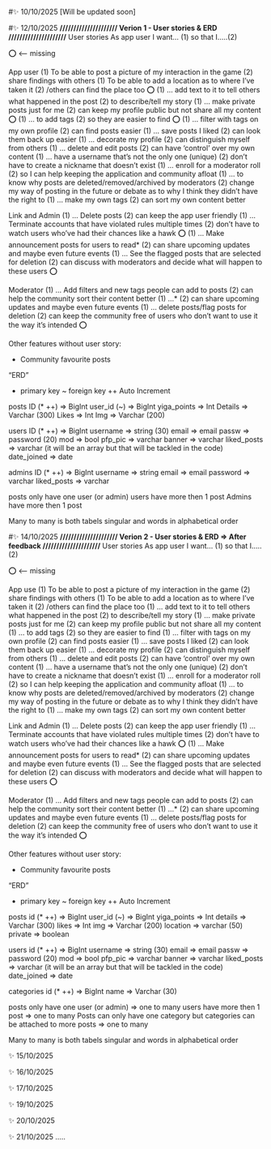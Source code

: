 #✨ 10/10/2025
[Will be updated soon]



#✨ 12/10/2025
**///////////////////// Verion 1 - User stories & ERD /////////////////////**
User stories
As app user I want… (1) so that I…..(2)

⭕ <— missing

App user
(1) To be able to post a picture of my interaction in the game (2) share findings with others 
(1) To be able to add a location as to where I’ve taken it (2) /others can find the place too ⭕
(1) … add text to it to tell others what happened in the post (2) to describe/tell my story
(1) … make private posts just for me (2) can keep my profile public but not share all my content ⭕
(1) … to add tags (2) so they are easier to find ⭕
(1) … filter with tags on my own profile (2) can find posts easier
(1) … save posts I liked (2) can look them back up easier
(1) … decorate my profile (2) can distinguish myself from others
(1) … delete and edit posts (2) can have ‘control’ over my own content
(1) … have a username that’s not the only one (unique) (2) don’t have to create a nickname that doesn’t exist
(1) … enroll for a moderator roll (2) so I can help keeping the application and community afloat 
(1) … to know why posts are deleted/removed/archived by moderators (2) change my way of posting in the future or debate as to why I think they didn’t have the right to
(1) … make my own tags (2) can sort my own content better


Link and Admin
(1) … Delete posts (2) can keep the app user friendly 
(1) … Terminate accounts that have violated rules multiple times (2) don’t have to watch users who’ve had their chances like a hawk ⭕
(1) … Make announcement posts for users to read* (2)  can share upcoming updates and maybe even future events
(1) … See the flagged posts that are selected for deletion (2) can discuss with moderators and decide what will happen to these users ⭕

Moderator
(1) … Add filters and new tags people can add to posts (2) can help the community sort their content better
(1) …* (2) can share upcoming updates and maybe even future events
(1) … delete posts/flag posts for deletion (2) can keep the community free of users who don’t want to use it the way it’s intended ⭕


Other features without user story:
- Community favourite posts


“ERD”
* primary key
~ foreign key
++ Auto Increment

posts
ID (* ++) => BigInt
user_id (~) => BigInt
yiga_points => Int
Details => Varchar (300)
Likes => Int
Img => Varchar (200)

users
ID (* ++) => BigInt
username => string (30)
email => email
passw => password (20)
mod => bool 
pfp_pic => varchar 
banner => varchar 
liked_posts => varchar (it will be an array but that will be tackled in the code) 
date_joined => date

admins
ID (* ++) => BigInt
username => string
email =>  email
password => varchar 
liked_posts => varchar   

posts only have one user (or admin)
users have more then 1 post
Admins have more then 1 post  

Many to many is both tabels singular and words in alphabetical order 


#✨ 14/10/2025
**///////////////////// Verion 2 - User stories & ERD => After feedback /////////////////////**
User stories
As app user I want… (1) so that I…..(2)

⭕ <— missing

App use
(1) To be able to post a picture of my interaction in the game (2) share findings with others 
(1) To be able to add a location as to where I’ve taken it (2) /others can find the place too 
(1) … add text to it to tell others what happened in the post (2) to describe/tell my story 
(1) … make private posts just for me (2) can keep my profile public but not share all my content 
(1) … to add tags (2) so they are easier to find 
(1) … filter with tags on my own profile (2) can find posts easier 
(1) … save posts I liked (2) can look them back up easier 
(1) … decorate my profile (2) can distinguish myself from others 
(1) … delete and edit posts (2) can have ‘control’ over my own content
(1) … have a username that’s not the only one (unique) (2) don’t have to create a nickname that doesn’t exist 
(1) … enroll for a moderator roll (2) so I can help keeping the application and community afloat 
(1) … to know why posts are deleted/removed/archived by moderators (2) change my way of posting in the future or debate as to why I think they didn’t have the right to
(1) … make my own tags (2) can sort my own content better

Link and Admin
(1) … Delete posts (2) can keep the app user friendly 
(1) … Terminate accounts that have violated rules multiple times (2) don’t have to watch users who’ve had their chances like a hawk ⭕
(1) … Make announcement posts for users to read* (2)  can share upcoming updates and maybe even future events
(1) … See the flagged posts that are selected for deletion (2) can discuss with moderators and decide what will happen to these users ⭕

Moderator
(1) … Add filters and new tags people can add to posts (2) can help the community sort their content better
(1) …* (2) can share upcoming updates and maybe even future events
(1) … delete posts/flag posts for deletion (2) can keep the community free of users who don’t want to use it the way it’s intended ⭕


Other features without user story:
- Community favourite posts

“ERD”
* primary key
~ foreign key
++ Auto Increment

posts
id (* ++) => BigInt
user_id (~) => BigInt
yiga_points => Int
details => Varchar (300)
likes => Int
img => Varchar (200)
location => varchar (50)
private => boolean  
 

users
id (* ++) => BigInt
username => string (30)
email => email
passw => password (20)
mod => bool 
pfp_pic => varchar 
banner => varchar 
liked_posts => varchar (it will be an array but that will be tackled in the code) 
date_joined => date

categories
id (* ++) => BigInt 
name => Varchar (30)

posts only have one user (or admin) => one to many
users have more then 1 post => one to many
Posts can only have one category but categories can be attached to more posts => one to many

Many to many is both tabels singular and words in alphabetical order 


✨ 15/10/2025


✨ 16/10/2025


✨ 17/10/2025


✨ 19/10/2025


✨ 20/10/2025


✨ 21/10/2025
.....
